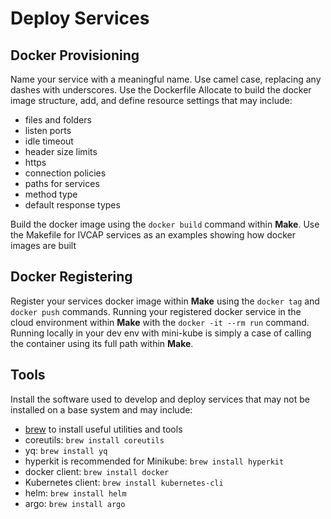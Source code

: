 # Deploy Services

## Docker Provisioning

Name your service with a meaningful name.  Use camel case, replacing any dashes with underscores.
Use the Dockerfile Allocate to build the docker image structure, add, and define resource settings that may include:

* files and folders
* listen ports
* idle timeout
* header size limits
* https
* connection policies
* paths for services
* method type
* default response types

Build the docker image using the `docker build` command within __Make__.
Use the Makefile for IVCAP services as an examples showing how docker images are built

## Docker Registering

Register your services docker image within __Make__ using the `docker tag` and `docker push` commands.
Running your registered docker service in the cloud environment within __Make__ with the `docker -it --rm run` command.  Running locally in your dev env with mini-kube is simply a case of calling the container using its full path within __Make__.

## Tools

Install the software used to develop and deploy services that may not be installed on a base system and may include:

* [brew](https://brew.sh/) to install useful utilities and tools
* coreutils: `brew install coreutils`
* yq: `brew install yq`
* hyperkit is recommended for Minikube: `brew install hyperkit`
* docker client: `brew install docker`
* Kubernetes client: `brew install kubernetes-cli`
* helm: `brew install helm`
* argo: `brew install argo`